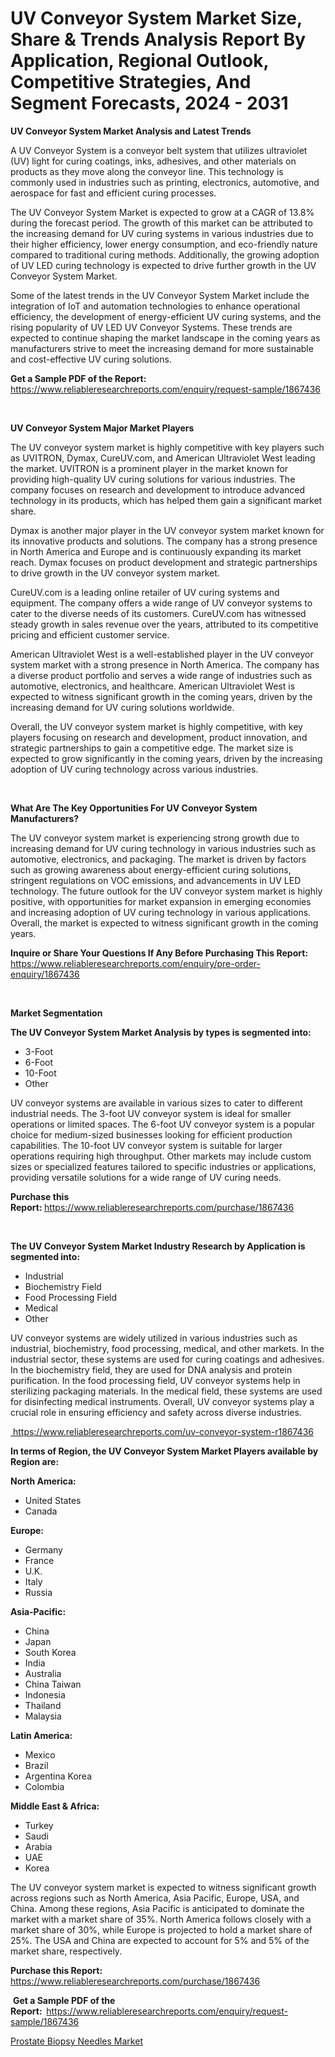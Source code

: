 <p><h1>UV Conveyor System Market Size, Share & Trends Analysis Report By Application, Regional Outlook, Competitive Strategies, And Segment Forecasts, 2024 - 2031</h1></p><p><strong>UV Conveyor System Market Analysis and Latest Trends</strong></p>
<p><p>A UV Conveyor System is a conveyor belt system that utilizes ultraviolet (UV) light for curing coatings, inks, adhesives, and other materials on products as they move along the conveyor line. This technology is commonly used in industries such as printing, electronics, automotive, and aerospace for fast and efficient curing processes.</p><p>The UV Conveyor System Market is expected to grow at a CAGR of 13.8% during the forecast period. The growth of this market can be attributed to the increasing demand for UV curing systems in various industries due to their higher efficiency, lower energy consumption, and eco-friendly nature compared to traditional curing methods. Additionally, the growing adoption of UV LED curing technology is expected to drive further growth in the UV Conveyor System Market.</p><p>Some of the latest trends in the UV Conveyor System Market include the integration of IoT and automation technologies to enhance operational efficiency, the development of energy-efficient UV curing systems, and the rising popularity of UV LED UV Conveyor Systems. These trends are expected to continue shaping the market landscape in the coming years as manufacturers strive to meet the increasing demand for more sustainable and cost-effective UV curing solutions.</p></p>
<p><strong>Get a Sample PDF of the Report:&nbsp;</strong> <a href="https://www.reliableresearchreports.com/enquiry/request-sample/1867436">https://www.reliableresearchreports.com/enquiry/request-sample/1867436</a></p>
<p>&nbsp;</p>
<p><strong>UV Conveyor System Major Market Players</strong></p>
<p><p>The UV conveyor system market is highly competitive with key players such as UVITRON, Dymax, CureUV.com, and American Ultraviolet West leading the market. UVITRON is a prominent player in the market known for providing high-quality UV curing solutions for various industries. The company focuses on research and development to introduce advanced technology in its products, which has helped them gain a significant market share.</p><p>Dymax is another major player in the UV conveyor system market known for its innovative products and solutions. The company has a strong presence in North America and Europe and is continuously expanding its market reach. Dymax focuses on product development and strategic partnerships to drive growth in the UV conveyor system market.</p><p>CureUV.com is a leading online retailer of UV curing systems and equipment. The company offers a wide range of UV conveyor systems to cater to the diverse needs of its customers. CureUV.com has witnessed steady growth in sales revenue over the years, attributed to its competitive pricing and efficient customer service.</p><p>American Ultraviolet West is a well-established player in the UV conveyor system market with a strong presence in North America. The company has a diverse product portfolio and serves a wide range of industries such as automotive, electronics, and healthcare. American Ultraviolet West is expected to witness significant growth in the coming years, driven by the increasing demand for UV curing solutions worldwide.</p><p>Overall, the UV conveyor system market is highly competitive, with key players focusing on research and development, product innovation, and strategic partnerships to gain a competitive edge. The market size is expected to grow significantly in the coming years, driven by the increasing adoption of UV curing technology across various industries.</p></p>
<p>&nbsp;</p>
<p><strong>What Are The Key Opportunities For UV Conveyor System Manufacturers?</strong></p>
<p><p>The UV conveyor system market is experiencing strong growth due to increasing demand for UV curing technology in various industries such as automotive, electronics, and packaging. The market is driven by factors such as growing awareness about energy-efficient curing solutions, stringent regulations on VOC emissions, and advancements in UV LED technology. The future outlook for the UV conveyor system market is highly positive, with opportunities for market expansion in emerging economies and increasing adoption of UV curing technology in various applications. Overall, the market is expected to witness significant growth in the coming years.</p></p>
<p><strong>Inquire or Share Your Questions If Any Before Purchasing This Report:</strong> <a href="https://www.reliableresearchreports.com/enquiry/pre-order-enquiry/1867436">https://www.reliableresearchreports.com/enquiry/pre-order-enquiry/1867436</a></p>
<p>&nbsp;</p>
<p><strong>Market Segmentation</strong></p>
<p><strong>The UV Conveyor System Market Analysis by types is segmented into:</strong></p>
<p><ul><li>3-Foot</li><li>6-Foot</li><li>10-Foot</li><li>Other</li></ul></p>
<p><p>UV conveyor systems are available in various sizes to cater to different industrial needs. The 3-foot UV conveyor system is ideal for smaller operations or limited spaces. The 6-foot UV conveyor system is a popular choice for medium-sized businesses looking for efficient production capabilities. The 10-foot UV conveyor system is suitable for larger operations requiring high throughput. Other markets may include custom sizes or specialized features tailored to specific industries or applications, providing versatile solutions for a wide range of UV curing needs.</p></p>
<p><strong>Purchase this Report:&nbsp;</strong><a href="https://www.reliableresearchreports.com/purchase/1867436">https://www.reliableresearchreports.com/purchase/1867436</a></p>
<p>&nbsp;</p>
<p><strong>The UV Conveyor System Market Industry Research by Application is segmented into:</strong></p>
<p><ul><li>Industrial</li><li>Biochemistry Field</li><li>Food Processing Field</li><li>Medical</li><li>Other</li></ul></p>
<p><p>UV conveyor systems are widely utilized in various industries such as industrial, biochemistry, food processing, medical, and other markets. In the industrial sector, these systems are used for curing coatings and adhesives. In the biochemistry field, they are used for DNA analysis and protein purification. In the food processing field, UV conveyor systems help in sterilizing packaging materials. In the medical field, these systems are used for disinfecting medical instruments. Overall, UV conveyor systems play a crucial role in ensuring efficiency and safety across diverse industries.</p></p>
<p><a href="https://www.reliableresearchreports.com/uv-conveyor-system-r1867436">&nbsp;https://www.reliableresearchreports.com/uv-conveyor-system-r1867436</a></p>
<p><strong>In terms of Region, the UV Conveyor System Market Players available by Region are:</strong></p>
<p>
    <p> <strong> North America: </strong>
        <ul>
            <li>United States</li>
            <li>Canada</li>
        </ul>
        </p> 
    <p> <strong> Europe: </strong>
        <ul>
            <li>Germany</li>
            <li>France</li>
            <li>U.K.</li>
            <li>Italy</li>
            <li>Russia</li>
        </ul>
        </p> 
    <p> <strong> Asia-Pacific: </strong>
        <ul>
            <li>China</li>
            <li>Japan</li>
            <li>South Korea</li>
            <li>India</li>
            <li>Australia</li>
            <li>China Taiwan</li>
            <li>Indonesia</li>
            <li>Thailand</li>
            <li>Malaysia</li>
        </ul>
        </p> 
    <p> <strong> Latin America: </strong>
        <ul>
            <li>Mexico</li>
            <li>Brazil</li>
            <li>Argentina Korea</li>
            <li>Colombia</li>
        </ul>
        </p> 
    <p> <strong> Middle East & Africa: </strong>
        <ul>
            <li>Turkey</li>
            <li>Saudi</li>
            <li>Arabia</li>
            <li>UAE</li>
            <li>Korea</li>
        </ul>
    </p>
    </p>
<p><p>The UV conveyor system market is expected to witness significant growth across regions such as North America, Asia Pacific, Europe, USA, and China. Among these regions, Asia Pacific is anticipated to dominate the market with a market share of 35%. North America follows closely with a market share of 30%, while Europe is projected to hold a market share of 25%. The USA and China are expected to account for 5% and 5% of the market share, respectively.</p></p>
<p><strong>Purchase this Report: </strong><a href="https://www.reliableresearchreports.com/purchase/1867436">https://www.reliableresearchreports.com/purchase/1867436</a></p>
<p>&nbsp;<strong>Get a Sample PDF of the Report:&nbsp;&nbsp;</strong><a href="https://www.reliableresearchreports.com/enquiry/request-sample/1867436">https://www.reliableresearchreports.com/enquiry/request-sample/1867436</a></p>
<p><strong></strong></p>
<p><p><a href="https://spotless-saver-8fd.notion.site/Analyzing-Prostate-Biopsy-Needles-Market-Global-Industry-Perspective-and-Forecast-2024-to-2031-8b68b2c0cccd42c9af9c1853b7eb084e">Prostate Biopsy Needles Market</a></p></p>